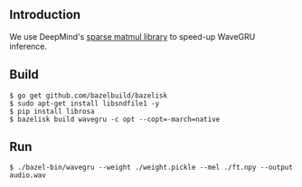 ## Introduction

We use DeepMind's [sparse matmul library](https://github.com/google/lyra/tree/main/sparse_matmul) to speed-up WaveGRU inference.


## Build
    $ go get github.com/bazelbuild/bazelisk
    $ sudo apt-get install libsndfile1 -y
    $ pip install librosa
    $ bazelisk build wavegru -c opt --copt=-march=native


## Run

    $ ./bazel-bin/wavegru --weight ./weight.pickle --mel ./ft.npy --output audio.wav
